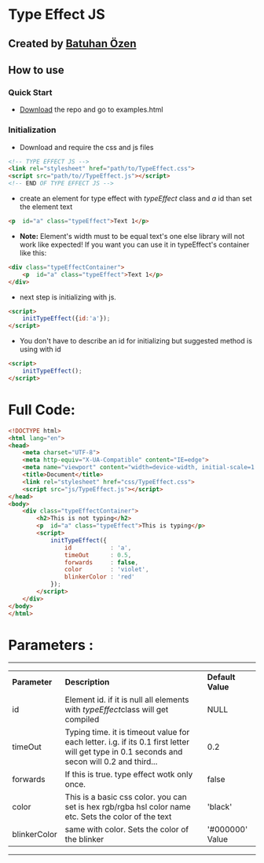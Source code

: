 # Type Effect JS
## Created by [Batuhan Özen](https://batuhanozen.com)
## How to use
### Quick Start
- [Download](https://github.com/bb7hn/TypeEffectJS/archive/refs/heads/main.zip) the repo and go to examples.html
### Initialization
- Download and require the css and js files
```html
<!-- TYPE EFFECT JS -->
<link rel="stylesheet" href="path/to/TypeEffect.css">
<script src="path/to//TypeEffect.js"></script>
<!-- END OF TYPE EFFECT JS -->
```
- create an element for type effect with *typeEffect* class and *a* id than set the element text
```html
<p  id="a" class="typeEffect">Text 1</p>
```
- **Note:** Element's width must to be equal text's one else library will not work like expected! If you want you can use it in typeEffect's container like this:
```html
<div class="typeEffectContainer">
    <p  id="a" class="typeEffect">Text 1</p>
</div>
```  
- next step is initializing with js.
```html
<script>
    initTypeEffect({id:'a'});
</script>
```
- You don't have to describe an id for initializing but suggested method is using with id
```html
<script>
    initTypeEffect();
</script>
```
# Full Code:
```html
<!DOCTYPE html>
<html lang="en">
<head>
    <meta charset="UTF-8">
    <meta http-equiv="X-UA-Compatible" content="IE=edge">
    <meta name="viewport" content="width=device-width, initial-scale=1.0">
    <title>Document</title>
    <link rel="stylesheet" href="css/TypeEffect.css">
    <script src="js/TypeEffect.js"></script>
</head>
<body>
    <div class="typeEffectContainer">
        <h2>This is not typing</h2>
        <p  id="a" class="typeEffect">This is typing</p>
        <script>
            initTypeEffect({
                id           : 'a',
                timeOut      : 0.5,
                forwards     : false,
                color        : 'violet',
                blinkerColor : 'red'
            });
        </script>
    </div>
</body>
</html>
```
# Parameters :

<hr>
<table>
        <tr>
            <td><b>Parameter</b></td>
            <td><b>Description</b></td>
            <td><b>Default Value</b></td>
        </tr>
        <tr>
            <td>id</td>
            <td>Element id. if it is null all elements with <i>typeEffect</i>class will get compiled</td>
            <td>NULL</td>
        </tr>
        <tr>
            <td>timeOut</td>
            <td>Typing time. it is timeout value for each letter. i.g. if its 0.1 first letter will get type in 0.1 seconds and secon will 0.2 and third...</td>
            <td>0.2</td>
        </tr>
        <tr>
            <td>forwards</td>
            <td>If this is true. type effect wotk only once.</td>
            <td>false</td>
        </tr>
        <tr>
            <td>color</td>
            <td>This is a basic css color. you can set is hex rgb/rgba hsl color name etc. Sets the color of the text</td>
            <td>'black'</td>
        </tr>
        <tr>
            <td>blinkerColor</td>
            <td>same with color. Sets the color of the blinker</td>
            <td>'#000000' Value</td>
        </tr>
</table>
<hr>